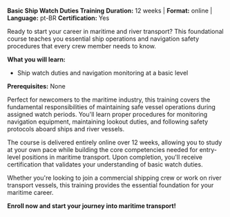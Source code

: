**Basic Ship Watch Duties Training**
**Duration:** 12 weeks | **Format:** online | **Language:** pt-BR
**Certification:** Yes

Ready to start your career in maritime and river transport? This foundational course teaches you essential ship operations and navigation safety procedures that every crew member needs to know.

**What you will learn:**
- Ship watch duties and navigation monitoring at a basic level

**Prerequisites:**
None

Perfect for newcomers to the maritime industry, this training covers the fundamental responsibilities of maintaining safe vessel operations during assigned watch periods. You'll learn proper procedures for monitoring navigation equipment, maintaining lookout duties, and following safety protocols aboard ships and river vessels.

The course is delivered entirely online over 12 weeks, allowing you to study at your own pace while building the core competencies needed for entry-level positions in maritime transport. Upon completion, you'll receive certification that validates your understanding of basic watch duties.

Whether you're looking to join a commercial shipping crew or work on river transport vessels, this training provides the essential foundation for your maritime career.

**Enroll now and start your journey into maritime transport!**